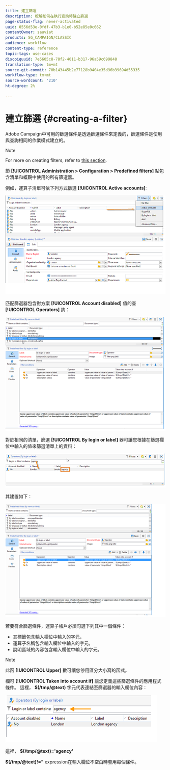 ```yaml
---
title: 建立篩選
description: 瞭解如何在執行查詢時建立篩選
page-status-flag: never-activated
uuid: 0556d53e-0fdf-47b3-b1e0-b52e85e0c662
contentOwner: sauviat
products: SG_CAMPAIGN/CLASSIC
audience: workflow
content-type: reference
topic-tags: use-cases
discoiquuid: 7e5605c8-78f2-4011-b317-96a59c699848
translation-type: tm+mt
source-git-commit: 70b143445b2e77128b9404e35d96b39694d55335
workflow-type: tm+mt
source-wordcount: '210'
ht-degree: 2%

---
```



# 建立篩選 {#creating-a-filter}

Adobe Campaign中可用的篩選條件是透過篩選條件來定義的，篩選條件是使用與查詢相同的作業模式建立的。

>[!NOTE]
>
>For more on creating filters, refer to [this section](../../platform/using/filtering-options.md).

節 **[!UICONTROL Administration > Configuration > Predefined filters]** 點包含清單和概觀中使用的所有篩選器。

例如，運算子清單可依下列方式篩選 **[!UICONTROL Active accounts]**:

![](assets/query_editor_filter_sample_1.png)

匹配篩選器包含對方案 **[!UICONTROL Account disabled]** 值的查 **[!UICONTROL Operators]** 詢：

![](assets/query_editor_filter_sample_2.png)

對於相同的清單，篩選 **[!UICONTROL By login or label]** 器可讓您根據在篩選欄位中輸入的值來篩選清單上的資料：

![](assets/query_editor_filter_sample_3.png)

其建置如下：

![](assets/query_editor_filter_sample_4.png)

若要符合篩選條件，運算子帳戶必須勾選下列其中一個條件：

* 其標籤包含輸入欄位中輸入的字元，
* 運算子名稱包含輸入欄位中輸入的字元，
* 說明區域的內容包含輸入欄位中輸入的字元。

>[!NOTE]
>
>此函 **[!UICONTROL Upper]** 數可讓您停用區分大小寫的函式。

欄可 **[!UICONTROL Taken into account if]** 讓您定義這些篩選條件的應用程式條件。 這裡， **$(/tmp/@text)** 字元代表連結至篩選器的輸入欄位內容：

![](assets/query_editor_filter_sample_5.png)

這裡， **$(/tmp/@text)=&#39;agency&#39;**

**$(/tmp/@text)!=&quot;** expression在輸入欄位不空白時套用每個條件。
